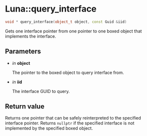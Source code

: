 # Luna::query_interface

```c++
void * query_interface(object_t object, const Guid &iid)
```

Gets one interface pointer from one pointer to one boxed object that implements the interface. 



## Parameters
* *in* **object**

    The pointer to the boxed object to query interface from. 

* *in* **iid**

    The interface GUID to query. 

## Return value
Returns one pointer that can be safely reinterpreted to the specified interface pointer. Returns `nullptr` if the specified interface is not implemented by the specified boxed object. 

